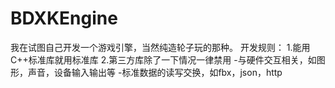 # BDXKEngine
我在试图自己开发一个游戏引擎，当然纯造轮子玩的那种。
 开发规则：
 1.能用C++标准库就用标准库
 2.第三方库除了一下情况一律禁用
  -与硬件交互相关，如图形，声音，设备输入输出等
  -标准数据的读写交换，如fbx，json，http
